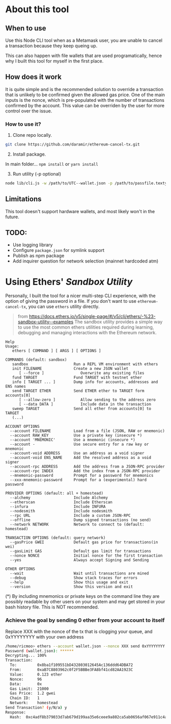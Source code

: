 # About this tool

## When to use

Use this Node CLI tool when as a Metamask user, you are unable to cancel a transaction because they keep queing up.

This can also happen with file wallets that are used programatically, hence why I built this tool for myself in the first place.

## How does it work

It is quite simple and is the recommended solution to override a transaction that is unlikely to be confirmed given the allowed gas price. One of the main inputs is the nonce, which is pre-populated with the number of transactions confirmed by the account. This value can be overriden by the user for more control over the issue.

### How to use it?
1. Clone repo locally.
```bash
git clone https://github.com/daramir/ethereum-cancel-tx.git
```
2. Install package.

  In main folder... 
 `npm install` or `yarn install`

3. Run utility (-p optional)
```bash
node lib/cli.js -w /path/to/UTC--wallet.json -p /path/to/passfile.texty
```


## Limitations

This tool doesn't support hardware wallets, and most likely won't in the future.

## TODO:

- Use logging library
- Configure `package.json` for symlink support
- Publish as npm package
- Add inquirer question for network selection (mainnet hardcoded atm)

# Using Ethers' _Sandbox Utility_

Personally, I built the tool for a nicer multi-step CLI experience, with the option of giving the password in a file. If you don't want to use `ethereum-cancel-tx`, you can use `ethers` utility directly. 

> from https://docs.ethers.io/v5/single-page/#/v5/cli/ethers/-%23-sandbox-utility--examples
The sandbox utility provides a simple way to use the most common ethers utilities required during learning, debugging and managing interactions with the Ethereum network.

```
Help
Usage:
   ethers [ COMMAND ] [ ARGS ] [ OPTIONS ]

COMMANDS (default: sandbox)
   sandbox                    Run a REPL VM environment with ethers
   init FILENAME              Create a new JSON wallet
      [ --force ]                Overwrite any existing files
   fund TARGET                Fund TARGET with testnet ether
   info [ TARGET ... ]        Dump info for accounts, addresses and ENS names
   send TARGET ETHER          Send ETHER ether to TARGET form accounts[0]
      [ --allow-zero ]           Allow sending to the address zero
      [ --data DATA ]            Include data in the transaction
   sweep TARGET               Send all ether from accounts[0] to TARGET
   (...)

ACCOUNT OPTIONS
  --account FILENAME          Load from a file (JSON, RAW or mnemonic)
  --account RAW_KEY           Use a private key (insecure *)
  --account 'MNEMONIC'        Use a mnemonic (insecure *)
  --account -                 Use secure entry for a raw key or mnemonic
  --account-void ADDRESS      Use an address as a void signer
  --account-void ENS_NAME     Add the resolved address as a void signer
  --account-rpc ADDRESS       Add the address from a JSON-RPC provider
  --account-rpc INDEX         Add the index from a JSON-RPC provider
  --mnemonic-password         Prompt for a password for mnemonics
  --xxx-mnemonic-password     Prompt for a (experimental) hard password

PROVIDER OPTIONS (default: all + homestead)
  --alchemy                   Include Alchemy
  --etherscan                 Include Etherscan
  --infura                    Include INFURA
  --nodesmith                 Include nodesmith
  --rpc URL                   Include a custom JSON-RPC
  --offline                   Dump signed transactions (no send)
  --network NETWORK           Network to connect to (default: homestead)

TRANSACTION OPTIONS (default: query network)
  --gasPrice GWEI             Default gas price for transactions(in wei)
  --gasLimit GAS              Default gas limit for transactions
  --nonce NONCE               Initial nonce for the first transaction
  --yes                       Always accept Signing and Sending

OTHER OPTIONS
  --wait                      Wait until transactions are mined
  --debug                     Show stack traces for errors
  --help                      Show this usage and exit
  --version                   Show this version and exit
```
(*) By including mnemonics or private keys on the command line they are
    possibly readable by other users on your system and may get stored in
    your bash history file. This is NOT recommended.

### Achieve the goal by sending 0 ether from your account to itself
Replace XXX with the nonce of the tx that is clogging your queue, and 0xYYYYYYYY with your own address
```bash
/home/ricmoo> ethers --account wallet.json --nonce XXX send 0xYYYYYYYY 0
Password (wallet.json): ******
Decrypting... 100%
Transaction:
  To:         0x8ba1f109551bD432803012645Ac136ddd64DBA72
  From:       0xaB7C8803962c0f2F5BBBe3FA8bf41cd82AA1923C
  Value:      0.123 ether
  Nonce:      96
  Data:       0x
  Gas Limit:  21000
  Gas Price:  1.2 gwei
  Chain ID:   1
  Network:    homestead
Send Transaction? (y/N/a) y
Response:
  Hash:  0xc4adf8b379033d7ab679d199aa35e6ceee9a802ca5ab0656af067e911c4a589a

```